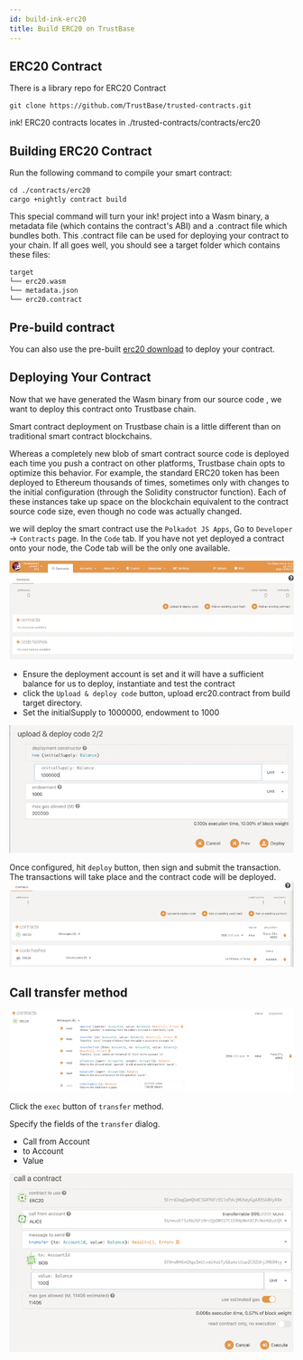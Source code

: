 ```yaml
---
id: build-ink-erc20
title: Build ERC20 on TrustBase
---
```


## ERC20 Contract

There is a library repo for ERC20 Contract

```
git clone https://github.com/TrustBase/trusted-contracts.git
```

ink! ERC20 contracts locates in ./trusted-contracts/contracts/erc20


## Building ERC20 Contract

Run the following command to compile your smart contract:

```
cd ./contracts/erc20
cargo +nightly contract build
```

This special command will turn your ink! project into a Wasm binary, a metadata file (which contains the contract's ABI) and a .contract file which bundles both. This .contract file can be used for deploying your contract to your chain. If all goes well, you should see a target folder which contains these files:

```
target
└── erc20.wasm
└── metadata.json
└── erc20.contract
```

## Pre-build contract

You can also use the pre-built [erc20 download](https://github.com/TrustBase/trusted-contracts/releases/download/v0.1.0/erc20.contract) to deploy your contract.

## Deploying Your Contract

Now that we have generated the Wasm binary from our source code , we want to deploy this contract onto Trustbase chain.

Smart contract deployment on Trustbase chain is a little different than on traditional smart contract blockchains.


Whereas a completely new blob of smart contract source code is deployed each time you push a contract on other platforms, Trustbase chain opts to optimize this behavior. For example, the standard ERC20 token has been deployed to Ethereum thousands of times, sometimes only with changes to the initial configuration (through the Solidity constructor function). Each of these instances take up space on the blockchain equivalent to the contract source code size, even though no code was actually changed.

we will deploy the smart contract use the `Polkadot JS Apps`, Go to `Developer` -> `Contracts` page.
In the `Code` tab. If you have not yet deployed a contract onto your node, the Code tab will be the only one available.

![contract-tab](assets/js-contract-tab.png)


+ Ensure the deployment account is set and it will have a sufficient balance for us to deploy, instantiate and test the contract
+ click the `Upload & deploy code` button, upload erc20.contract from build target directory.
+ Set the initialSupply to 1000000, endowment to 1000

![contract-deploy](assets/js-contract-deploy.png)

Once configured, hit `deploy` button, then sign and submit the transaction. The transactions will take place and the contract code will be deployed.
![contract-list](assets/js-contract-address.png)

## Call transfer method

![contract-method](assets/js-contract-method.png)

Click the `exec` button of `transfer` method.

Specify the fields of the `transfer` dialog.

* Call from Account
* to Account
* Value

![contract-list](assets/js-contract-transfer.png)